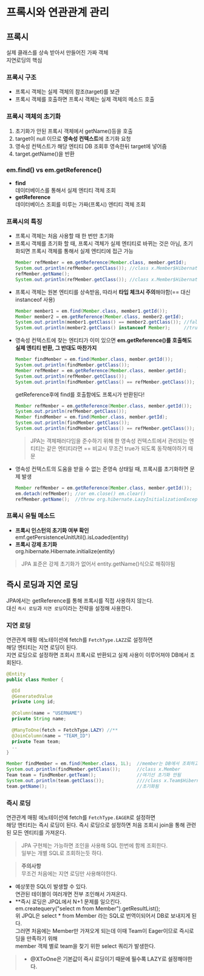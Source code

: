 # 프록시와 연관관계 관리
## 프록시
실제 클래스를 상속 받아서 만들어진 가짜 객체  
지연로딩의 핵심  

### 프록시 구조
* 프록시 객체는 실제 객체의 참조(target)를 보관
* 프록시 객체를 호출하면 프록시 객체는 실제 객체의 메소드 호출

### 프록시 객체의 초기화
1. 초기화가 안된 프록시 객체에서 getName()등을 호출
2. target이 null 이므로 **영속성 컨텍스트**에 초기화 요청
3. 영속성 컨텍스트가 해당 엔티티 DB 조회후 영속한뒤 target에 넣어줌
4. target.getName()을 반환

### em.find() vs em.getReference()
* **find**  
  데이터베이스를 통해서 실제 엔티티 객체 조회
* **getReference**  
  데이터베이스 조회를 미루는 가짜(프록시) 엔티티 객체 조회  



### 프록시의 특징
* 프록시 객체는 처음 사용할 때 한 번만 초기화
* 프록시 객체를 초기화 할 때, 프록시 객체가 실제 엔티티로 바뀌는 것은 아님, 초기화되면 프록시 객체를 통해서 실제 엔티티에 접근 가능
  ```java
  Member refMember = em.getReference(Member.class, member.getId);
  System.out.println(refMember.getClass()); //class x.Member$HibernateProxy$xxxxxxx
  refMember.getName();
  System.out.println(refMember.getClass()); //class x.Member$HibernateProxy$xxxxxxx
  ```
* 프록시 객체는 원본 엔티티를 상속받음, 따라서 **타입 체크시 주의**해야함(== 대신 instanceof 사용)
  ```java
  Member member1 = em.find(Member.class, member1.getId());
  Member member2 = em.getReference(Member.class, member2.getId);
  System.out.println(member1.getClass() == member2.getClass()); //false
  System.out.println(member2.getClass() instanceof Member);     //true
  ```
* 영속성 컨텍스트에 찾는 엔티티가 이미 있으면 **em.getReference()를 호출해도 실제 엔티티 반환, 그 반대도 마찬가지**
  ```java
  Member findMember = em.find(Member.class, member.getId());
  System.out.println(findMember.getClass());                         //class x.Member
  Member refMember = em.getReference(Member.class, member.getId);
  System.out.println(refMember.getClass());                          //class x.Member
  System.out.println(findMember.getClass() == refMember.getClass()); //true
  ```  
  getReference후에 find를 호출함에도 프록시가 반환된다!  
  ```java
  Member refMember = em.getReference(Member.class, member.getId());
  System.out.println(refMember.getClass());                          //class x.Member$HibernateProxy$xxxxxxx
  Member findMember = em.find(Member.class, member.getId);
  System.out.println(findMember.getClass());                         //class x.Member$HibernateProxy$xxxxxxx
  System.out.println(findMember.getClass() == refMember.getClass()); //true
  ```
  > JPA는 객체패러다임을 준수하기 위해 한 영속성 컨텍스트에서 관리되는 엔티티는 같은 엔티티라면 == 비교시 무조건 true가 되도록 동작해야하기 때문  
* 영속성 컨텍스트의 도움을 받을 수 없는 준영속 상태일 때, 프록시를 초기화하면 문제 발생
  ```java
  Member refMember = em.getReference(Member.class, member.getId());
  em.detach(refMember); //or em.close() em.clear()
  refMember.getName();  //throw org.hibernate.LazyInitializationException
  ```
### 프록시 유틸 메소드
* **프록시 인스턴의 초기화 여부 확인**  
  emf.getPersistenceUnitUtil().isLoaded(entity)
* **프록시 강제 초기화**  
  org.hibernate.Hibernate.initialize(entity)  
> JPA 표준은 강제 초기화가 없어서 entity.getName()식으로 해줘야됨  

## 즉시 로딩과 지연 로딩
JPA에서는 getReference를 통해 프록시를 직접 사용하지 않는다.  
대신 `즉시 로딩`과 `지연 로딩`이라는 전략을 설정해 사용한다.
### 지연 로딩
연관관계 매핑 에노테이션에 fetch를 `FetchType.LAZZ`로 설정하면  
해당 엔티티는 지연 로딩이 된다.  
지연 로딩으로 설정하면 조회시 프록시로 반환되고 실제 사용이 이루어져야 DB에서 조회된다.  
```java
@Entity
public class Member {

  @Id
  @GeneratedValue
  private Long id;
  
  @Column(name = "USERNAME")
  private String name;
  
  @ManyToOne(fetch = FetchType.LAZY) //**
  @JoinColumn(name = "TEAM_ID")
  private Team team;
  ..
}
```
```java
Member findMember = em.find(Member.class, 1L);  //member는 DB에서 조회하고 team은 프록시로 반환함
System.out.println(findMember.getClass());      //class x.Member
Team team = findMember.getTeam();               //여기선 초기화 안됨
System.out.println(team.getClass());            ////class x.Team$HibernateProxy$xxxxxxx
team.getName();                                 //초기화됨

```

### 즉시 로딩
연관관계 매핑 에노테이션에 fetch를 `FetchType.EAGER`로 설정하면  
해당 엔티티는 즉시 로딩이 된다.
즉시 로딩으로 설정하면 처음 조회시 join을 통해 관련된 모든 엔티티를 가져온다.  
> JPA 구현체는 가능하면 조인을 사용해 SQL 한번에 함께 조회한다.  
일부는 개별 SQL로 조회하는듯 하다.  

> **주의사항**  
  무조건 처음에는 지연 로딩만 사용해야한다.  
  * 예상못한 SQL이 발생할 수 있다.  
    연관된 테이블이 여러개면 전부 조인해서 가져온다.  
  * **즉시 로딩은 JPQL에서 N+1 문제를 일으킨다.  
    em.createquery("select m from Member").getResultList();  
    위 JPQL은 select * from Member 라는 SQL로 번역이되어서 DB로 보내지게 된다.  
    그러면 처음에는 Member만 가져오게 되는데 이때 Team이 Eager이므로 즉시로딩을 만족하기 위해  
    member 객체 별로 team을 찾기 위한 select 쿼리가 발생한다.  
> * **@XToOne은 기본값이 즉시 로딩이기 때문에 필수록 LAZY로 설정해야한다.**  
  

  
